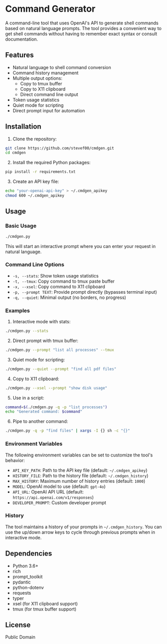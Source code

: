 # Command Generator

A command-line tool that uses OpenAI's API to generate shell commands
based on natural language prompts. The tool provides a convenient
way to get shell commands without having to remember exact syntax
or consult documentation.

## Features

- Natural language to shell command conversion
- Command history management
- Multiple output options:
  - Copy to tmux buffer
  - Copy to X11 clipboard
  - Direct command line output
- Token usage statistics
- Quiet mode for scripting
- Direct prompt input for automation

## Installation

1. Clone the repository:
```bash
git clone https://github.com/stevef00/cmdgen.git
cd cmdgen
```

2. Install the required Python packages:
```bash
pip install -r requirements.txt
```

3. Create an API key file:
```bash
echo "your-openai-api-key" > ~/.cmdgen_apikey
chmod 600 ~/.cmdgen_apikey
```

## Usage

### Basic Usage

```bash
./cmdgen.py
```

This will start an interactive prompt where you can enter your
request in natural language.

### Command Line Options

- `-s, --stats`: Show token usage statistics
- `-t, --tmux`: Copy command to tmux paste buffer
- `-x, --xsel`: Copy command to X11 clipboard
- `-p, --prompt TEXT`: Provide prompt directly (bypasses terminal input)
- `-q, --quiet`: Minimal output (no borders, no progress)

### Examples

1. Interactive mode with stats:
```bash
./cmdgen.py --stats
```

2. Direct prompt with tmux buffer:
```bash
./cmdgen.py --prompt "list all processes" --tmux
```

3. Quiet mode for scripting:
```bash
./cmdgen.py --quiet --prompt "find all pdf files"
```

4. Copy to X11 clipboard:
```bash
./cmdgen.py --xsel --prompt "show disk usage"
```

5. Use in a script:
```bash
command=$(./cmdgen.py -q -p "list processes")
echo "Generated command: $command"
```

6. Pipe to another command:
```bash
./cmdgen.py -q -p "find files" | xargs -I {} sh -c "{}"
```

### Environment Variables

The following environment variables can be set to customize the tool's behavior:

- `API_KEY_PATH`: Path to the API key file (default: `~/.cmdgen_apikey`)
- `HISTORY_FILE`: Path to the history file (default: `~/.cmdgen_history`)
- `MAX_HISTORY`: Maximum number of history entries (default: `1000`)
- `MODEL`: OpenAI model to use (default: `gpt-4o`)
- `API_URL`: OpenAI API URL (default: `https://api.openai.com/v1/responses`)
- `DEVELOPER_PROMPT`: Custom developer prompt

### History

The tool maintains a history of your prompts in `~/.cmdgen_history`.
You can use the up/down arrow keys to cycle through previous prompts
when in interactive mode.

## Dependencies

- Python 3.6+
- rich
- prompt_toolkit
- pydantic
- python-dotenv
- requests
- typer
- xsel (for X11 clipboard support)
- tmux (for tmux buffer support)

## License

Public Domain
